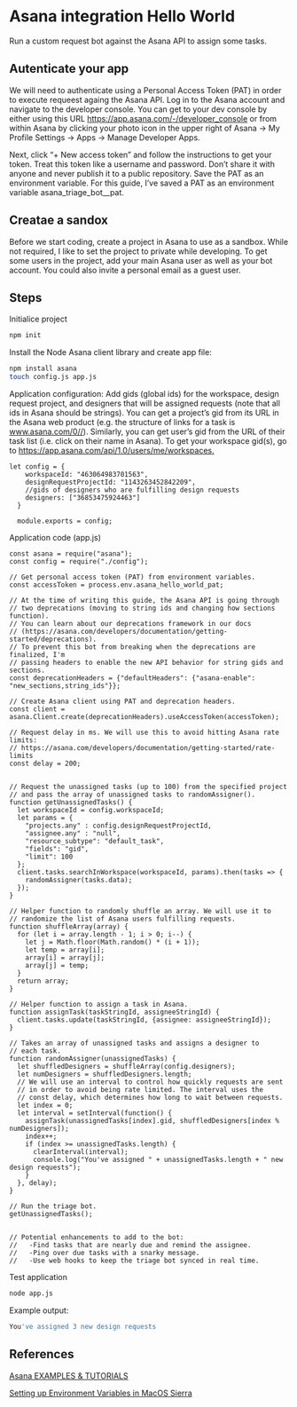 # Asana integration Hello World

Run a custom request bot against the Asana API to assign some tasks.

## Autenticate your app

We will need to authenticate using a Personal Access Token (PAT) in order to execute requeest againg the Asana API. Log in to the Asana account and navigate to the developer console. You can get to your dev console by either using this URL https://app.asana.com/-/developer_console or from within Asana by clicking your photo icon in the upper right of Asana -> My Profile Settings -> Apps -> Manage Developer Apps.

Next, click “+ New access token” and follow the instructions to get your token. Treat this token like a username and password. Don’t share it with anyone and never publish it to a public repository. Save the PAT as an environment variable. For this guide, I’ve saved a PAT as an environment variable asana_triage_bot__pat.

## Creatae a sandox

Before we start coding, create a project in Asana to use as a sandbox. While not required, I like to set the project to private while developing. To get some users in the project, add your main Asana user as well as your bot account. You could also invite a personal email as a guest user.

## Steps

Initialice project

```bash
npm init
```

Install the Node Asana client library and create app file:

```bash
npm install asana
touch config.js app.js
```

Application configuration: Add gids (global ids) for the workspace, design request project, and designers that will be assigned requests (note that all ids in Asana should be strings). You can get a project’s gid from its URL in the Asana web product (e.g. the structure of links for a task is www.asana.com/0//). Similarly, you can get user’s gid from the URL of their task list (i.e. click on their name in Asana). To get your workspace gid(s), go to <https://app.asana.com/api/1.0/users/me/workspaces.>

```node
let config = {
    workspaceId: "463064983701563",
    designRequestProjectId: "1143263452842209",
    //gids of designers who are fulfilling design requests
    designers: ["36853475924463"]
  }
  
  module.exports = config;
```

Application code (app.js)

```node
const asana = require("asana");
const config = require("./config");

// Get personal access token (PAT) from environment variables.
const accessToken = process.env.asana_hello_world_pat;

// At the time of writing this guide, the Asana API is going through
// two deprecations (moving to string ids and changing how sections function).
// You can learn about our deprecations framework in our docs
// (https://asana.com/developers/documentation/getting-started/deprecations).
// To prevent this bot from breaking when the deprecations are finalized, I'm
// passing headers to enable the new API behavior for string gids and sections.
const deprecationHeaders = {"defaultHeaders": {"asana-enable": "new_sections,string_ids"}};

// Create Asana client using PAT and deprecation headers.
const client = asana.Client.create(deprecationHeaders).useAccessToken(accessToken);

// Request delay in ms. We will use this to avoid hitting Asana rate limits:
// https://asana.com/developers/documentation/getting-started/rate-limits
const delay = 200;


// Request the unassigned tasks (up to 100) from the specified project
// and pass the array of unassigned tasks to randomAssigner().
function getUnassignedTasks() {
  let workspaceId = config.workspaceId;
  let params = {
    "projects.any" : config.designRequestProjectId,
    "assignee.any" : "null",
    "resource_subtype": "default_task",
    "fields": "gid",
    "limit": 100
  };
  client.tasks.searchInWorkspace(workspaceId, params).then(tasks => {
    randomAssigner(tasks.data);
  });
}

// Helper function to randomly shuffle an array. We will use it to
// randomize the list of Asana users fulfilling requests.
function shuffleArray(array) {
  for (let i = array.length - 1; i > 0; i--) {
    let j = Math.floor(Math.random() * (i + 1));
    let temp = array[i];
    array[i] = array[j];
    array[j] = temp;
  }
  return array;
}

// Helper function to assign a task in Asana.
function assignTask(taskStringId, assigneeStringId) {
  client.tasks.update(taskStringId, {assignee: assigneeStringId});
}

// Takes an array of unassigned tasks and assigns a designer to
// each task.
function randomAssigner(unassignedTasks) {
  let shuffledDesigners = shuffleArray(config.designers);
  let numDesigners = shuffledDesigners.length;
  // We will use an interval to control how quickly requests are sent
  // in order to avoid being rate limited. The interval uses the
  // const delay, which determines how long to wait between requests.
  let index = 0;
  let interval = setInterval(function() {
    assignTask(unassignedTasks[index].gid, shuffledDesigners[index % numDesigners]);
    index++;
    if (index >= unassignedTasks.length) {
      clearInterval(interval);
      console.log("You've assigned " + unassignedTasks.length + " new design requests");
    }
  }, delay);
}

// Run the triage bot.
getUnassignedTasks();


// Potential enhancements to add to the bot:
//   -Find tasks that are nearly due and remind the assignee.
//   -Ping over due tasks with a snarky message.
//   -Use web hooks to keep the triage bot synced in real time.
```

Test application

```bash
node app.js
```

Example output:

```bash
You've assigned 3 new design requests
```

## References

[Asana EXAMPLES & TUTORIALS](https://asana.com/developers/documentation/examples-tutorials/triage-bot)

[Setting up Environment Variables in MacOS Sierra](https://medium.com/@himanshuagarwal1395/setting-up-environment-variables-in-macos-sierra-f5978369b255)
